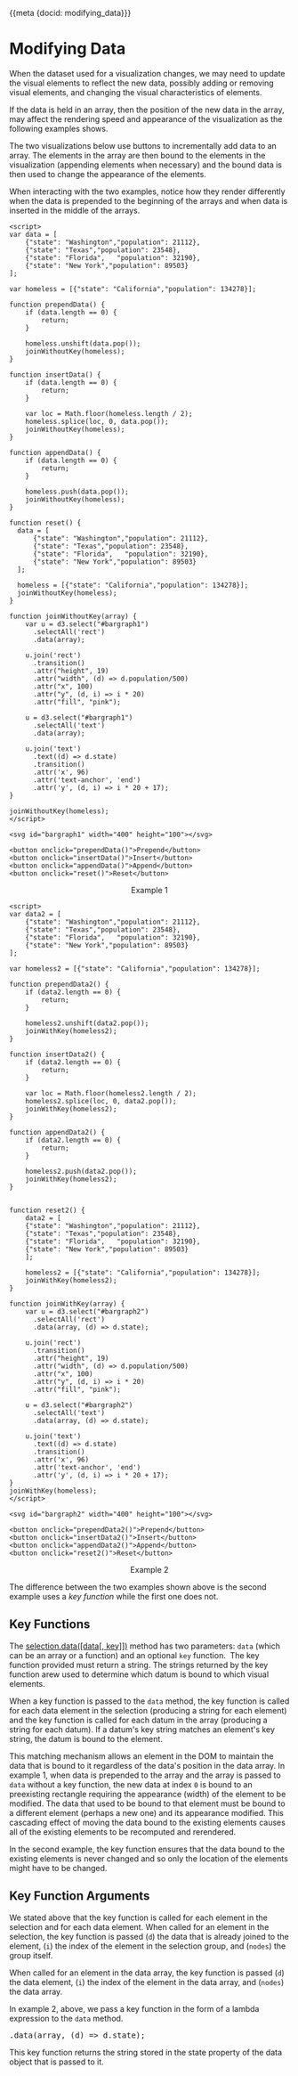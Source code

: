 
{{meta {docid: modifying_data}}}

<script src="https://d3js.org/d3.v5.min.js"></script>


# Modifying Data

When the dataset used for a visualization changes, we may need to update the visual elements to reflect the new data, possibly adding or removing visual elements, and changing the visual characteristics of elements. 

If the data is held in an array, then the position of the new data in the array, may affect the rendering speed and appearance of the visualization as the following examples shows.

The two visualizations below use buttons to incrementally add data to an array.  The elements in the array are then bound to the elements in the visualization (appending elements when necessary) and the bound data is then used to change the appearance of the elements.

When interacting with the two examples, notice how they render differently when the data is prepended to the beginning of the arrays and when data is inserted in the middle of the arrays.

```
<script>
var data = [
    {"state": "Washington","population": 21112},
    {"state": "Texas","population": 23548},
    {"state": "Florida",   "population": 32190},
    {"state": "New York","population": 89503}
];

var homeless = [{"state": "California","population": 134278}];

function prependData() {
    if (data.length == 0) {
        return;
    }

    homeless.unshift(data.pop());
    joinWithoutKey(homeless);
}

function insertData() {
    if (data.length == 0) {
        return;
    }

    var loc = Math.floor(homeless.length / 2);
    homeless.splice(loc, 0, data.pop());
    joinWithoutKey(homeless);
}

function appendData() {
    if (data.length == 0) {
        return;
    }

    homeless.push(data.pop());
    joinWithoutKey(homeless);
}

function reset() {
  data = [
      {"state": "Washington","population": 21112},
      {"state": "Texas","population": 23548},
      {"state": "Florida",   "population": 32190},
      {"state": "New York","population": 89503}
  ];

  homeless = [{"state": "California","population": 134278}];
  joinWithoutKey(homeless);
}

function joinWithoutKey(array) {
    var u = d3.select("#bargraph1")
      .selectAll('rect')
      .data(array);

    u.join('rect')
      .transition()
      .attr("height", 19)
      .attr("width", (d) => d.population/500)
      .attr("x", 100)
      .attr("y", (d, i) => i * 20)
      .attr("fill", "pink");
      
	u = d3.select("#bargraph1")
      .selectAll('text')
      .data(array);

    u.join('text')
      .text((d) => d.state)
      .transition()
      .attr('x', 96)
      .attr('text-anchor', 'end')
      .attr('y', (d, i) => i * 20 + 17);
}

joinWithoutKey(homeless);
</script>

<svg id="bargraph1" width="400" height="100"></svg>

<button onclick="prependData()">Prepend</button>
<button onclick="insertData()">Insert</button>
<button onclick="appendData()">Append</button>
<button onclick="reset()">Reset</button>
```
<figure>
<figcaption style="text-align: center;">Example 1</figcaption>
</figure>

```
<script>
var data2 = [
    {"state": "Washington","population": 21112},
    {"state": "Texas","population": 23548},
    {"state": "Florida",   "population": 32190},
    {"state": "New York","population": 89503}
];

var homeless2 = [{"state": "California","population": 134278}];

function prependData2() {
    if (data2.length == 0) {
        return;
    }

    homeless2.unshift(data2.pop());
    joinWithKey(homeless2);
}

function insertData2() {
    if (data2.length == 0) {
        return;
    }

    var loc = Math.floor(homeless2.length / 2);
    homeless2.splice(loc, 0, data2.pop());
    joinWithKey(homeless2);
}

function appendData2() {
    if (data2.length == 0) {
        return;
    }

    homeless2.push(data2.pop());
    joinWithKey(homeless2);
}


function reset2() {
    data2 = [
    {"state": "Washington","population": 21112},
    {"state": "Texas","population": 23548},
    {"state": "Florida",   "population": 32190},
    {"state": "New York","population": 89503}
    ];

    homeless2 = [{"state": "California","population": 134278}];
    joinWithKey(homeless2);
}

function joinWithKey(array) {
    var u = d3.select("#bargraph2")
      .selectAll('rect')
      .data(array, (d) => d.state);

    u.join('rect')
      .transition()
      .attr("height", 19)
      .attr("width", (d) => d.population/500)
      .attr("x", 100)
      .attr("y", (d, i) => i * 20)
      .attr("fill", "pink");
      
	u = d3.select("#bargraph2")
      .selectAll('text')
      .data(array, (d) => d.state);

    u.join('text')
      .text((d) => d.state)
      .transition()
      .attr('x', 96)
      .attr('text-anchor', 'end')
      .attr('y', (d, i) => i * 20 + 17);
}
joinWithKey(homeless);
</script>

<svg id="bargraph2" width="400" height="100"></svg>

<button onclick="prependData2()">Prepend</button>
<button onclick="insertData2()">Insert</button>
<button onclick="appendData2()">Append</button>
<button onclick="reset2()">Reset</button>
```

<figure>
<figcaption style="text-align: center;">Example 2</figcaption>
</figure>

The difference between the two examples shown above is the second example uses a *key function* while the first one does not.

## Key Functions

The [selection.data([data[, key]])](https://github.com/d3/d3-selection/blob/master/README.md#joining-data) method has two parameters: `data` (which can be an array or a function) and an optional `key` function.  The key function provided must return a string.  The strings returned by the key function arew used to determine which datum is bound to which visual elements.

When a key function is passed to the `data` method, the key function is called for each data element in the selection (producing a string for each element) and the key function is called for each datum in the array (producing a string for each datum).   If a datum's key string matches an element's key string, the datum is bound to the element.  

This matching mechanism allows an element in the DOM to maintain the data that is bound to it regardless of the data's position in the data array.  In example 1, when data is prepended to the array and the array is passed to `data` without a key function, the new data at index `0` is bound to an preexisting rectangle requiring the appearance (width) of the element to be modified.  The data that used to be bound to that element must be bound to a different element (perhaps a new one) and its appearance modified.  This cascading effect of moving the data bound to the existing elements causes all of the existing elements to be recomputed and rerendered.

In the second example, the key function ensures that the data bound to the existing elements is never changed and so only the location of the elements might have to be changed.

## Key Function Arguments

We stated above that the key function is called for each element in the selection and for each data element.  When called for an element in the selection, the key function is passed (`d`) the data that is already joined to the element, (`i`) the index of the element in the selection group, and (`nodes`) the group itself.

When called for an element in the data array, the key function is passed (`d`) the data element, (`i`) the index of the element in the data array, and (`nodes`) the data array.

In example 2, above, we pass a key function in the form of a lambda expression to the `data` method.  

<pre>
.data(array, (d) =&gt; d.state);
</pre>

This key function returns the string stored in the state property of the data object that is passed to it.